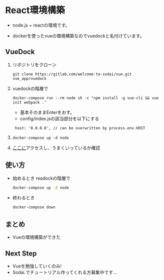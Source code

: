 # React環境構築

- node.js + reactの環境です。

- dockerを使ったvueの環境構築なのでvuedockと名付けています。

  

## VueDock

1. リポジトリをクローン

   ```
   git clone https://gitlab.com/welcome-to-sodai/vue.git vue_app/vuedock
   ```

2. vuedockの階層で

   ```
   docker-compose run --rm node sh -c "npm install -g vue-cli && vue init webpack ."
   ```

   - 基本そのままEnterをおす。
   - config/index.jsの該当部分を以下にする
   ```
    host: '0.0.0.0', // can be overwritten by process.env.HOST
   ```

3. ```
   docker-compose up -d node
   ```

4. [ここに](http://localhost:8080)アクセスし、うまくいっているか確認


## 使い方

- 始めるとき readockの階層で
   ```bash
   docker-compose up -d node
   ```
- 終わるとき
   ```bash
   docker-compose down
   ```

## まとめ

- Vueの環境構築ができた

## Next Step

- Vueを勉強していくのみ!
- Sodai.でチュートリアル作ってくれる方募集中です...

   
